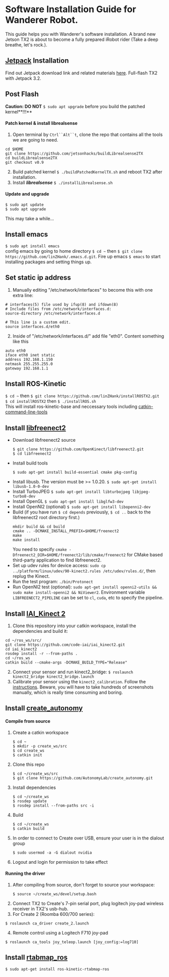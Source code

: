 # Software Installation Guide for Wanderer Robot.
This guide helps you with Wanderer's software installation. A brand new Jetson TX2 is about to become a fully prepared iRobot rider (Take a deep breathe, let's rock.).

## [Jetpack](https://developer.nvidia.com/embedded/jetpack) Installation
Find out Jetpack download link and related materials [here](https://developer.nvidia.com/embedded/jetpack). Full-flash TX2 with Jetpack 3.2.

## Post Flash
**Caution: DO NOT** `$ sudo apt upgrade` before you build the patched kernel**!!!** 
#### Patch kernel \& install librealsense 
1. Open terminal by `Ctrl``Alt``t`, clone the repo that contains all the tools we are going to need.
```
cd $HOME
git clone https://github.com/jetsonhacks/buildLibrealsense2TX
cd buildLibrealsense2TX
git checkout v0.9
```
2. Build patched kernel `$ ./buildPatchedKernelTX.sh` and reboot TX2 after installation.
3. Install ***librealsense*** `$ ./installLibrealsense.sh`
#### Update and upgrade
```
$ sudo apt update
$ sudo apt upgrade
```
This may take a while...

## Install emacs
`$ sudo apt install emacs`<br/>
config emacs by going to home directory `$ cd ~` then `$ git clone https://github.com/linZHank/.emacs.d.git`. Fire up emacs `$ emacs` to start installing packages and setting things up.

## Set static ip address
1. Manually editing "/etc/network/interfaces" to become this with one extra line:
```
# interfaces(5) file used by ifup(8) and ifdown(8)
# Include files from /etc/network/interfaces.d:
source-directory /etc/network/interfaces.d

# This line is a custom edit.
source interfaces.d/eth0
```
2. Inside of "/etc/network/interfaces.d/" add file "eth0". Content something like this
```
auto eth0
iface eth0 inet static
address 192.168.1.150
netmask 255.255.255.0
gateway 192.168.1.1
```

## Install ROS-Kinetic
`$ cd ~` then `$ git clone https://github.com/linZHank/installROSTX2.git`<br/>
`$ cd installROSTX2` then `$ ./installROS.sh`<br/>
This will install ros-kinetic-base and neccessary tools including [catkin-command-line-tools](http://catkin-tools.readthedocs.io/en/latest/)

## Install [libfreenect2](https://github.com/OpenKinect/libfreenect2/blob/master/README.md#linux)
* Download libfreenect2 source
    ```
    $ git clone https://github.com/OpenKinect/libfreenect2.git
    $ cd libfreenect2
    ```
* Install build tools
    ```
    $ sudo apt-get install build-essential cmake pkg-config
    ```
* Install libusb. The version must be >= 1.0.20.
    `$ sudo apt-get install libusb-1.0-0-dev`
* Install TurboJPEG
    `$ sudo apt-get install libturbojpeg libjpeg-turbo8-dev`
* Install OpenGL
    `$ sudo apt-get install libglfw3-dev`
* Install OpenNI2 (optional)
    `$ sudo apt-get install libopenni2-dev`
* Build (if you have run `$ cd depends` previously, `$ cd ..` back to the libfreenect2 root directory first.)
    ```
    mkdir build && cd build
    cmake .. -DCMAKE_INSTALL_PREFIX=$HOME/freenect2
    make
    make install
    ```
    You need to specify `cmake -Dfreenect2_DIR=$HOME/freenect2/lib/cmake/freenect2` for CMake based third-party application to find libfreenect2.
* Set up udev rules for device access: `sudo cp ../platform/linux/udev/90-kinect2.rules /etc/udev/rules.d/`, then replug the Kinect.
* Run the test program: `./bin/Protonect`
* Run OpenNI2 test (optional): `sudo apt-get install openni2-utils && sudo make install-openni2 && NiViewer2`. Environment variable `LIBFREENECT2_PIPELINE` can be set to `cl`, `cuda`, etc to specify the pipeline.

## Install [IAI_Kinect 2](https://github.com/code-iai/iai_kinect2#install)
1. Clone this repository into your catkin workspace, install the dependencies and build it:
```
cd ~/ros_ws/src/
git clone https://github.com/code-iai/iai_kinect2.git
cd iai_kinect2
rosdep install -r --from-paths .
cd ~/ros_ws
catkin build --cmake-args -DCMAKE_BUILD_TYPE="Release"
```
2. Connect your sensor and run kinect2_bridge:
`$ roslaunch kinect2_bridge kinect2_bridge.launch`
3. Calibrate your sensor using the `kinect2_calibration`. Follow the [instructions](https://github.com/code-iai/iai_kinect2/tree/master/kinect2_calibration#calibrating-the-kinect-one). Beware, you will have to take hundreds of screenshots manually, which is really time consuming and boring. 

## Install [create_autonomy](https://github.com/AutonomyLab/create_autonomy.git)
#### Compile from source
1. Create a catkin workspace  
    ```
    $ cd ~
    $ mkdir -p create_ws/src  
    $ cd create_ws  
    $ catkin init  
    ```
2. Clone this repo  
    ```
    $ cd ~/create_ws/src
    $ git clone https://github.com/AutonomyLab/create_autonomy.git  
    ```
3. Install dependencies  
    ```
    $ cd ~/create_ws
    $ rosdep update  
    $ rosdep install --from-paths src -i  
    ```
4. Build  
    ```
    $ cd ~/create_ws
    $ catkin build
    ```
5. In order to connect to Create over USB, ensure your user is in the dialout group
    ```
    $ sudo usermod -a -G dialout nvidia
    ```
6. Logout and login for permission to take effect
#### Running the driver

1. After compiling from source, don't forget to source your workspace:  
    ```
    $ source ~/create_ws/devel/setup.bash
    ```
2. Connect TX2 to Create's 7-pin serial port, plug logitech joy-pad wireless receiver in TX2's usb-hub.
3. For Create 2 (Roomba 600/700 series):
```
$ roslaunch ca_driver create_2.launch
```
4. Remote control using a Logitech F710 joy-pad
```
$ roslaunch ca_tools joy_teleop.launch [joy_config:=log710]
```

## Install [rtabmap_ros](http://wiki.ros.org/rtabmap_ros)
`$ sudo apt-get install ros-kinetic-rtabmap-ros`

